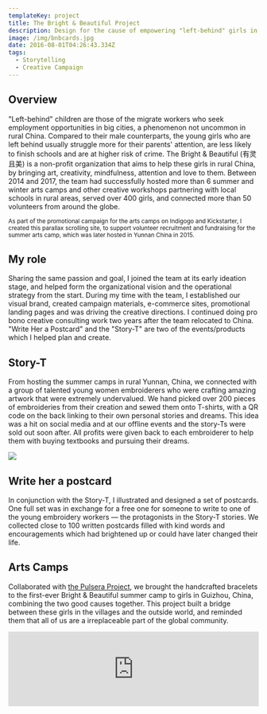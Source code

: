 ```yaml
---
templateKey: project
title: The Bright & Beautiful Project
description: Design for the cause of empowering "left-behind" girls in rural China
image: /img/bnbcards.jpg
date: 2016-08-01T04:26:43.334Z
tags:
  - Storytelling
  - Creative Campaign
---
```

## Overview

"Left-behind" children are those of the migrate workers who seek employment opportunities in big cities, a phenomenon not uncommon in rural China. Compared to their male counterparts, the young girls who are left behind usually struggle more for their parents' attention, are less likely to finish schools and are at higher risk of crime. The Bright & Beautiful (有灵且美) is a non-profit organization that aims to help these girls in rural China, by bringing art, creativity, mindfulness, attention and love to them. Between 2014 and 2017, the team had successfully hosted more than 6 summer and winter arts camps and other creative workshops partnering with local schools in rural areas, served over 400 girls, and connected more than 50 volunteers from around the globe.

<gif src="bnb-parallax-scroll.gif"></gif>

<small>As part of the promotional campaign for the arts camps on Indigogo and Kickstarter, I created this parallax scrolling site, to support volunteer recruitment and fundraising for the summer arts camp, which was later hosted in Yunnan China in 2015.</small>

## My role

Sharing the same passion and goal, I joined the team at its early ideation stage, and helped form the organizational vision and the operational strategy from the start. During my time with the team, I established our visual brand, created campaign materials, e-commerce sites, promotional landing pages and was driving the creative directions. I continued doing pro bono creative consulting work two years after the team relocated to China. "Write Her a Postcard" and the "Story-T" are two of the events/products which I helped plan and create.

## Story-T

From hosting the summer camps in rural Yunnan, China, we connected with a group of talented young women embroiderers who were crafting amazing artwork that were extremely undervalued. We hand picked over 200 pieces of embroideries from their creation and sewed them onto T-shirts, with a QR code on the back linking to their own personal stories and dreams. This idea was a hit on social media and at our offline events and the story-Ts were sold out soon after. All profits were given back to each embroiderer to help them with buying textbooks and pursuing their dreams.

![](/img/bnb-ecommerce.jpg)

## Write her a postcard

In conjunction with the Story-T, I illustrated and designed a set of postcards. One full set was in exchange for a free one for someone to write to one of the young embroidery workers — the protagonists in the Story-T stories.  We collected close to 100 written postcards filled with kind words and encouragements which had brightened up or could have later changed their life.

<lightbox col='4'>
<rehype-image src="bnb-girls_card1.jpg" caption="This is one of the four postcards I designed for this event. "></rehype-image>
<rehype-image src="bnb-girls_card2.jpg" caption="This is one of the four postcards I designed for this event. "></rehype-image>
<rehype-image src="bnb-girls_card3.jpg" caption="This is one of the four postcards I designed for this event. "></rehype-image>
<rehype-image src="bnb-girls_card4.jpg" caption="This is one of the four postcards I designed for this event. "></rehype-image><rehype-image src="bnb-card-team.jpg" caption="Part of the crew that was at the offline event at Boston University."></rehype-image>
<rehype-image src="bnb-write_event2.jpg" caption="A volunteer at the offline event">
</rehype-image>
<rehype-image src="bnb-write_event4.jpg" caption="A donor at the offline event writing a postcard to XiaoZhao, one of the young embroiderer in the program"></rehype-image>
<rehype-image src="bnb-xiaozhao.jpg" caption="Hand written postcards, a new phone and donations for XiaoZhao to help her kick start her high school dream."></rehype-image>
</lightbox>

## Arts Camps

Collaborated with [the Pulsera Project](https://www.pulseraproject.org/), we brought the handcrafted bracelets to the first-ever Bright & Beautiful summer camp to girls in Guizhou, China, combining the two good causes together.  This project built a bridge between these girls in the villages and the outside world, and reminded them that all of us are a irreplaceable part of the global community.

<div class="youtubeWrapper" style="max-width:800px"><iframe width="100%" src="https://www.youtube.com/embed/HuoU8piIMxg????????rel=0" frameborder="0" allowfullscreen></iframe></div>